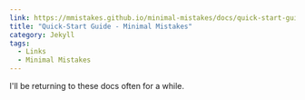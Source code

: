 ```yaml
---
link: https://mmistakes.github.io/minimal-mistakes/docs/quick-start-guide/
title: "Quick-Start Guide - Minimal Mistakes"
category: Jekyll
tags:
  - Links
  - Minimal Mistakes
---
```

I'll be returning to these docs often for a while.


